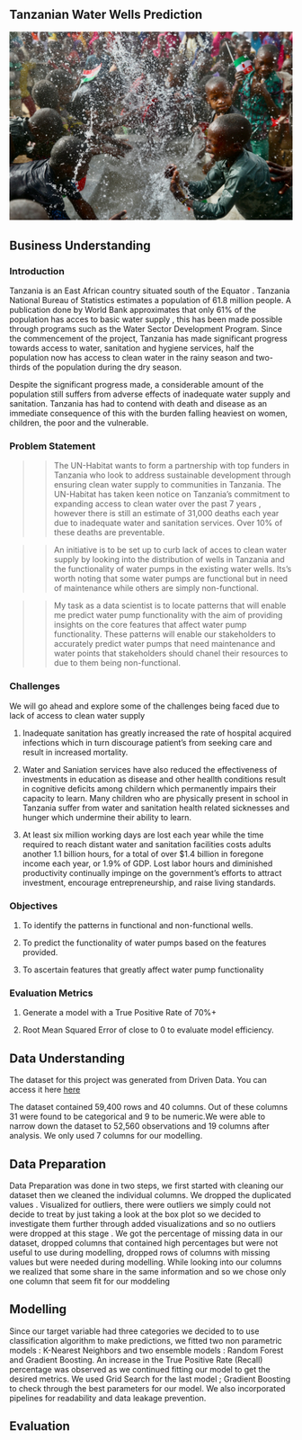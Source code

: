## **Tanzanian Water Wells Prediction**


![Alt text](water_splash_readme.jpg)


## Business Understanding 


### Introduction


Tanzania is an East African country situated south of the Equator . Tanzania National Bureau of Statistics estimates a population of 61.8 million people. A publication done by World Bank approximates that only  61% of the population has acces to basic water supply , this has been made possible through programs such as the Water Sector Development Program. Since the commencement of the project, Tanzania has made significant progress towards access to water, sanitation and hygiene services, half the population now has access to clean water in the rainy season and two-thirds of the population during the dry season.

Despite the significant progress made, a considerable amount of the population still suffers from adverse effects of inadequate water supply and sanitation. Tanzania has had to contend  with death and disease as an immediate consequence of this with the burden falling heaviest on women, children, the poor and the vulnerable. 


### Problem Statement


>> The UN-Habitat wants to form a partnership with top funders in Tanzania who look to address sustainable development through ensuring clean water supply to communities in Tanzania. The UN-Habitat has taken keen notice on Tanzania’s commitment to expanding access to clean water over the past 7 years , however there is still an estimate of 31,000 deaths each year due to inadequate water and sanitation services. Over 10% of these deaths are preventable.

 >> An initiative is to be  set up to curb lack of acces to clean water supply  by looking into the distribution of wells in Tanzania and the functionality of water pumps in the existing water wells. Its’s worth noting that some water pumps are functional but in need of maintenance while others are simply non-functional. 

>> My task as a data scientist is to locate patterns that will enable me predict water pump functionality with the aim of providing insights on the core features that affect water pump functionality. These patterns will enable our stakeholders to accurately predict water pumps that need maintenance and water points that stakeholders should chanel their resources to due to them being non-functional.


### Challenges 


We will go ahead and explore some of the challenges being faced due to lack of access to clean water supply

1. Inadequate sanitation has greatly increased the rate of hospital acquired infections which in turn discourage patient’s from seeking care and result in increased mortality.


2. Water and Saniation services have also reduced the effectiveness of investments in education as disease and other heallth conditions result in cognitive deficits among childern which permanently impairs their capacity to learn. Many children who are physically present in school in Tanzania suffer from water and sanitation health related sicknesses and hunger which undermine their ability to learn.


3. At least six million working days are lost each year while the time required to reach distant water and sanitation facilities costs adults another 1.1 billion hours, for a total of over $1.4 billion in foregone income each year, or 1.9% of GDP. Lost labor hours and diminished productivity continually impinge on the government’s efforts to attract investment, encourage entrepreneurship, and raise living standards. 


### Objectives

1. To identify the patterns in functional and non-functional wells.


2. To predict the functionality of water pumps based on the features provided.


3. To ascertain features that greatly affect water pump functionality


### Evaluation Metrics


1. Generate a model with a True Positive Rate of 70%+


2. Root Mean Squared Error of close to 0 to evaluate model efficiency.

## Data Understanding 


The dataset for this project was generated from Driven Data. You can access it here [here](https://www.drivendata.org/competitions/7/pump-it-up-data-mining-the-water-table/)

The dataset contained 59,400 rows and 40 columns. Out of these columns 31 were found to be categorical and 9 to be numeric.We were able to narrow down the dataset to 52,560 observations and 19 columns after analysis. We only used 7 columns for our modelling. 


## Data Preparation

Data Preparation was done in two steps, we first started with cleaning our dataset then we cleaned the individual columns. We dropped the duplicated values . Visualized for outliers, there were outliers we simply could not decide to treat by just taking a look at the box plot so we decided to investigate them further through added visualizations and so no outliers were dropped at this stage .
We got the percentage of missing data in our dataset, dropped columns that contained high percentages but were not useful to use during modelling,  dropped rows of  columns with missing values but were needed during modelling. While looking into our columns we realized that some share in the same information and so we chose only one column that seem fit for our moddeling 

## Modelling 

Since our target variable had three categories we decided to to use classification algorithm to make predictions, we fitted two non parametric models : K-Nearest Neighbors and two ensemble models : Random Forest and Gradient Boosting. An increase in the True Positive Rate (Recall) percentage was observed as we continued fitting our model to get the desired metrics. We used Grid Search for the last model ; Gradient Boosting to check through the best parameters for our model. We also incorporated pipelines for readability and data leakage prevention.	


## Evaluation



